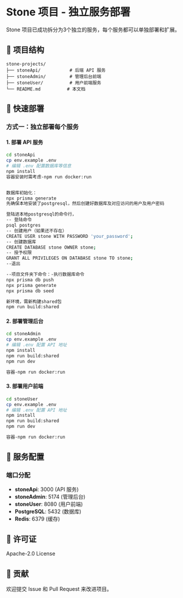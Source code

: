 # Stone 项目 - 独立服务部署

Stone 项目已成功拆分为3个独立的服务，每个服务都可以单独部署和扩展。

## 📁 项目结构

```
stone-projects/
├── stoneApi/           # 后端 API 服务
├── stoneAdmin/         # 管理后台前端
├── stoneUser/          # 用户前端服务
└── README.md          # 本文档
```

## 🚀 快速部署

### 方式一：独立部署每个服务

#### 1. 部署 API 服务
```bash
cd stoneApi
cp env.example .env
# 编辑 .env 配置数据库等信息
npm install
容器安装时需考虑-npm run docker:run


数据库初始化：
npx prisma generate
先确保本地安装了postgresql，然后创建好数据库及对应访问的用户及用户密码

登陆进本地postgresql的命令行，
-- 登陆命令
psql postgres
-- 创建用户（如果还不存在）
CREATE USER stone WITH PASSWORD 'your_password';
-- 创建数据库
CREATE DATABASE stone OWNER stone;
-- 授予权限
GRANT ALL PRIVILEGES ON DATABASE stone TO stone;
--退出

--项目文件夹下命令：-执行数据库命令
npx prisma db push
npx prisma generate
npx prisma db seed

新环境，需新构建shared包
npm run build:shared
```

#### 2. 部署管理后台
```bash
cd stoneAdmin
cp env.example .env
# 编辑 .env 配置 API 地址
npm install
npm run build:shared
npm run dev

容器-npm run docker:run
```

#### 3. 部署用户前端
```bash
cd stoneUser
cp env.example .env
# 编辑 .env 配置 API 地址
npm install
npm run build:shared
npm run dev

容器-npm run docker:run
```


## 🔧 服务配置

### 端口分配
- **stoneApi**: 3000 (API 服务)
- **stoneAdmin**: 5174 (管理后台)
- **stoneUser**: 8080 (用户前端)
- **PostgreSQL**: 5432 (数据库)
- **Redis**: 6379 (缓存)


## 📄 许可证

Apache-2.0 License

## 🤝 贡献

欢迎提交 Issue 和 Pull Request 来改进项目。
